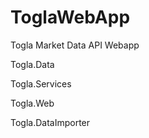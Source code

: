 # ToglaWebApp
Togla Market Data API Webapp



Togla.Data

Togla.Services

Togla.Web

Togla.DataImporter
